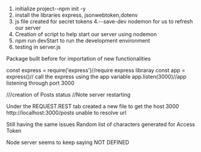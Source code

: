 1. initialize project--npm init -y
2. install the libraries
express, jsonwebtoken,dotenv
3. js file created for secret tokens
4.--save-dev nodemon for us to refresh our server 
5. Creation of script to help start our server using nodemon
6. npm run devStart to run the development environment
7. testing in server.js
 


Package built before for importation of new functionalities
 
const express = require('express')//require express libraray
const app = express()// call the express using the app variable 
 app.listen(3000)//app listening through port 3000


///creation of Posts status
//Note server restarting
 
Under the REQUEST.REST tab created  a new file to get the host 3000
http://localhost:3000/posts  unable to resolve url 
 
Still having the same issues
Random list of characters generated for Access Token 
 


Node server seems to keep saying NOT DEFINED
 

